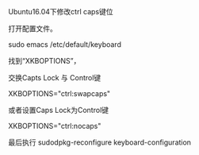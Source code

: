  Ubuntu16.04下修改ctrl caps键位

打开配置文件。

sudo emacs /etc/default/keyboard

找到“XKBOPTIONS”，

交换Capts Lock 与 Control键

XKBOPTIONS="ctrl:swapcaps"

或者设置Caps Lock为Control键

XKBOPTIONS="ctrl:nocaps"

最后执行 sudodpkg-reconfigure keyboard-configuration
